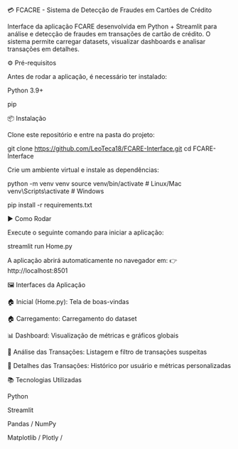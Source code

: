 💳 FCACRE - Sistema de Detecção de Fraudes em Cartões de Crédito

Interface da aplicação FCARE desenvolvida em Python + Streamlit para análise e detecção de fraudes em transações de cartão de crédito.
O sistema permite carregar datasets, visualizar dashboards e analisar transações em detalhes.

⚙️ Pré-requisitos

Antes de rodar a aplicação, é necessário ter instalado:

Python 3.9+

pip

📦 Instalação

Clone este repositório e entre na pasta do projeto:

git clone https://github.com/LeoTeca18/FCARE-Interface.git
cd FCARE-Interface


Crie um ambiente virtual e instale as dependências:

python -m venv venv
source venv/bin/activate   # Linux/Mac
venv\Scripts\activate      # Windows

pip install -r requirements.txt

▶️ Como Rodar

Execute o seguinte comando para iniciar a aplicação:

streamlit run Home.py

A aplicação abrirá automaticamente no navegador em:
👉 http://localhost:8501

🖼️ Interfaces da Aplicação

🏠 Inicial (Home.py): Tela de boas-vindas

🏠 Carregamento: Carregamento do dataset

📊 Dashboard: Visualização de métricas e gráficos globais

🔎 Análise das Transações: Listagem e filtro de transações suspeitas

📑 Detalhes das Transações: Histórico por usuário e métricas personalizadas


📚 Tecnologias Utilizadas

Python

Streamlit

Pandas / NumPy

Matplotlib / Plotly /
